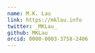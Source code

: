 ```yaml
---
name: M.K. Lau
link: https://mklau.info
twitter: _MKLau_
github: MKLau
orcid: 0000-0003-3758-2406
---
```

